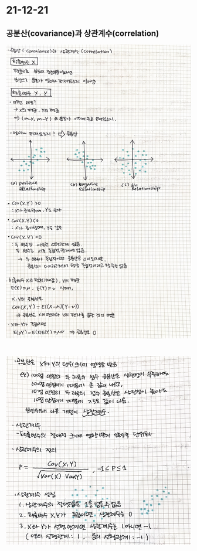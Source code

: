 21-12-21
===
<h2>공분산(covariance)과 상관계수(correlation)</h2>  

![공분산](./../images/cov.jpg)  

<br>

![상관계수](./../images/cor.jpg)  

<br>

